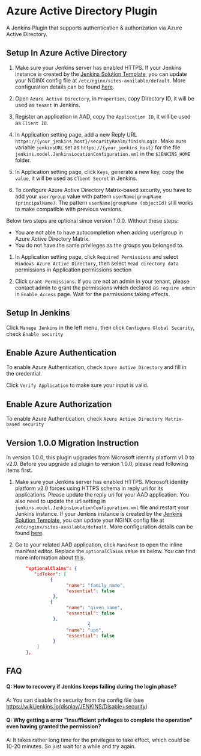 # Azure Active Directory Plugin
A Jenkins Plugin that supports authentication & authorization via Azure Active Directory.

## Setup In Azure Active Directory

1. Make sure your Jenkins server has enabled HTTPS. If your Jenkins instance is created by the [Jenkins Solution Template](https://docs.microsoft.com/en-us/azure/jenkins/install-jenkins-solution-template), you can update your NGINX config file at `/etc/nginx/sites-available/default`. More configuration details can be found [here](http://nginx.org/en/docs/http/configuring_https_servers.html).

1. Open `Azure Active Directory`, in `Properties`, copy Directory ID, it will be used as `tenant` in Jenkins.

1. Register an application in AAD, copy the `Application ID`, it will be used as `Client ID`.

1. In Application setting page, add a new Reply URL `https://{your_jenkins_host}/securityRealm/finishLogin`. Make sure variable `jenkinsURL` set as `https://{your_jenkins_host}` for the file `jenkins.model.JenkinsLocationConfiguration.xml` in the `$JENKINS_HOME` folder.

1. In Application setting page, click `Keys`, generate a new key, copy the `value`, it will be used as `Client Secret` in Jenkins.

1. To configure Azure Active Directory Matrix-based security, you have to add your `user/group` value with pattern `userName|groupName (principalName)`. The pattern `userName|groupName (objectId)` still works to make compatible with previous versions.

Below two steps are optional since version 1.0.0. Without these steps:
- You are not able to have autocompletion when adding user/group in Azure Active Directory Matrix.
- You do not have the same privileges as the groups you belonged to.

1. In Application setting page, click `Required Permissions` and select `Windows Azure Active Directory`, then select `Read directory data` permissions in Application permissions section

1. Click `Grant Permissions`. If you are not an admin in your tenant, please contact admin to grant the permissions which declared as `require admin` in `Enable Access` page. Wait for the permissions taking effects.


## Setup In Jenkins

Click `Manage Jenkins` in the left menu, then click `Configure Global Security`, check `Enable security`


## Enable Azure Authentication

To enable Azure Authentication, check `Azure Active Directory` and fill in the credential.

Click `Verify Application` to make sure your input is valid.

## Enable Azure Authorization

To enable Azure Authentication, check `Azure Active Directory Matrix-based security`

## Version 1.0.0 Migration Instruction

In version 1.0.0, this plugin upgrades from Microsoft identity platform v1.0 to v2.0. Before you upgrade ad plugin to version 1.0.0, please read following items first.

1. Make sure your Jenkins server has enabled HTTPS. Microsoft identity platform v2.0 forces using HTTPS schema in reply uri for its applications. Please update the reply uri for your AAD application. You also need to update the url setting in `jenkins.model.JenkinsLocationConfiguration.xml` file and restart your Jenkins instance. If your Jenkins instance is created by the [Jenkins Solution Template](https://docs.microsoft.com/en-us/azure/jenkins/install-jenkins-solution-template), you can update your NGINX config file at `/etc/nginx/sites-available/default`. More configuration details can be found [here](http://nginx.org/en/docs/http/configuring_https_servers.html).

1. Go to your related AAD application, click `Manifest` to open the inline manifest editor. Replace the `optionalClaims` value as below. You can find more information about [this](https://docs.microsoft.com/en-us/azure/active-directory/develop/active-directory-optional-claims#v20-optional-claims).

    ```json
        "optionalClaims": {
           "idToken": [
                 { 
                       "name": "family_name", 
                       "essential": false
                  },
                 { 
                       "name": "given_name", 
                       "essential": false
                  },
                               { 
                       "name": "upn", 
                       "essential": false
                  }
            ]
        },
    ```

## FAQ
#### Q: How to recovery if Jenkins keeps failing during the login phase?
A: You can disable the security from the config file (see https://wiki.jenkins.io/display/JENKINS/Disable+security)

#### Q: Why getting a error "insufficient privileges to complete the operation" even having granted the permission?
A: It takes rather long time for the privileges to take effect, which could be 10-20 minutes. So just wait for a while and try again.
